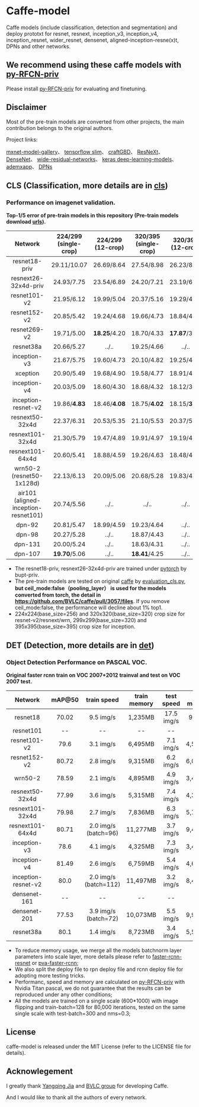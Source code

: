 # Caffe-model
Caffe models (include classification, detection and segmentation) and deploy prototxt for resnet, resnext, inception_v3, inception_v4, inception_resnet, wider_resnet, densenet, aligned-inception-resne(x)t, DPNs and other networks.

## We recommend using these caffe models with [py-RFCN-priv](https://github.com/soeaver/py-RFCN-priv)
Please install [py-RFCN-priv](https://github.com/soeaver/py-RFCN-priv) for evaluating and finetuning.

## Disclaimer

Most of the pre-train models are converted from other projects, the main contribution belongs to the original authors.

Project links:

[mxnet-model-gallery](https://github.com/dmlc/mxnet-model-gallery)、 [tensorflow slim](https://github.com/tensorflow/models/tree/master/slim)、 [craftGBD](https://github.com/craftGBD/craftGBD)、 [ResNeXt](https://github.com/facebookresearch/ResNeXt)、 [DenseNet](https://github.com/liuzhuang13/DenseNet)、 [wide-residual-networks](https://github.com/szagoruyko/wide-residual-networks)、 [keras deep-learning-models](https://github.com/fchollet/deep-learning-models)、 [ademxapp](https://github.com/itijyou/ademxapp)、 [DPNs](https://github.com/cypw/DPNs)


## CLS (Classification, more details are in [cls](https://github.com/soeaver/caffe-model/tree/master/cls))
### Performance on imagenet validation.
**Top-1/5 error of pre-train models in this repository (Pre-train models download [urls](https://github.com/soeaver/caffe-model/tree/master/cls#performance-on-imagenet-validation)).**

 Network|224/299<br/>(single-crop)|224/299<br/>(12-crop)|320/395<br/>(single-crop)|320/395<br/>(12-crop)
 :---:|:---:|:---:|:---:|:---:
 resnet18-priv| 29.11/10.07 | 26.69/8.64 | 27.54/8.98 | 26.23/8.21
 resnext26-32x4d-priv| 24.93/7.75 | 23.54/6.89 | 24.20/7.21 | 23.19/6.60
 resnet101-v2| 21.95/6.12 | 19.99/5.04 | 20.37/5.16 | 19.29/4.57
 resnet152-v2| 20.85/5.42 | 19.24/4.68 | 19.66/4.73 | 18.84/4.32
 resnet269-v2| 19.71/5.00 | **18.25**/4.20 | 18.70/4.33 | **17.87**/3.85
 resnet38a| 20.66/5.27 | ../.. | 19.25/4.66 | ../..
 inception-v3| 21.67/5.75 | 19.60/4.73 | 20.10/4.82 | 19.25/4.24 
 xception| 20.90/5.49 | 19.68/4.90 | 19.58/4.77 | 18.91/4.39 
 inception-v4| 20.03/5.09 | 18.60/4.30 | 18.68/4.32 |18.12/3.92 
 inception-resnet-v2| 19.86/**4.83** | 18.46/**4.08** | 18.75/**4.02** | 18.15/**3.71**
 resnext50-32x4d| 22.37/6.31 | 20.53/5.35 | 21.10/5.53 | 20.37/5.03
 resnext101-32x4d| 21.30/5.79 | 19.47/4.89 | 19.91/4.97 | 19.19/4.59
 resnext101-64x4d| 20.60/5.41 | 18.88/4.59 | 19.26/4.63 | 18.48/4.31
 wrn50-2<br/>(resnet50-1x128d)| 22.13/6.13 | 20.09/5.06 | 20.68/5.28 | 19.83/4.87
 air101<br/>(aligned-inception-resnet101)| 20.74/5.56 | ../.. | ../.. | ../..
 dpn-92| 20.81/5.47 | 18.99/4.59 | 19.23/4.64 | ../.. 
 dpn-98| 20.27/5.28 | ../.. | 18.87/4.43 | ../..
 dpn-131| 20.00/5.24 | ../.. | 18.63/4.31 | ../..
 dpn-107| **19.70**/5.06 | ../.. | **18.41**/4.25 | ../..
 
 - The resnet18-priv, resnext26-32x4d-priv are trained under [pytorch](https://github.com/soeaver/pytorch-classification) by bupt-priv.
 - The pre-train models are tested on original [caffe](https://github.com/BVLC/caffe) by [evaluation_cls.py](https://github.com/soeaver/caffe-model/blob/master/cls/evaluation_cls.py), **but ceil_mode:false（pooling_layer） is used for the models converted from torch, the detail in https://github.com/BVLC/caffe/pull/3057/files**. If you remove ceil_mode:false, the performance will decline about 1% top1.
 - 224x224(base_size=256) and 320x320(base_size=320) crop size for resnet-v2/resnext/wrn, 299x299(base_size=320) and 395x395(base_size=395) crop size for inception.

## DET (Detection, more details are in [det](https://github.com/soeaver/caffe-model/tree/master/det))
### Object Detection Performance on PASCAL VOC.
**Original faster rcnn train on VOC 2007+2012 trainval and test on VOC 2007 test.**

 Network|mAP@50|train speed|train memory|test speed|test memory
 :---:|:---:|:---:|:---:|:---:|:---:
 resnet18 | 70.02 | 9.5 img/s | 1,235MB | 17.5 img/s | 989MB
 resnet101| -- | -- | -- | -- | --
 resnet101-v2| 79.6 | 3.1 img/s | 6,495MB | 7.1 img/s | 4,573MB
 resnet152-v2| 80.72 | 2.8 img/s | 9,315MB | 6.2 img/s | 6,021MB
 wrn50-2| 78.59 | 2.1 img/s | 4,895MB | 4.9 img/s | 3,499MB
 resnext50-32x4d| 77.99 | 3.6 img/s | 5,315MB | 7.4 img/s | 4,305MB
 resnext101-32x4d| 79.98 | 2.7 img/s | 7,836MB | 6.3 img/s | 5,705MB
 resnext101-64x4d| 80.71 | 2.0 img/s<br/> (batch=96) | 11,277MB | 3.7 img/s | 9,461MB
 inception-v3| 78.6 | 4.1 img/s | 4,325MB | 7.3 img/s | 3,445MB
 inception-v4| 81.49 | 2.6 img/s | 6,759MB | 5.4 img/s | 4,683MB
 inception-resnet-v2| 80.0 | 2.0 img/s<br/> (batch=112) | 11,497MB | 3.2 img/s | 8,409MB
 densenet-161| -- | -- | -- | -- | --
 densenet-201| 77.53 | 3.9 img/s<br/> (batch=72) | 10,073MB | 5.5 img/s | 9,955MB
 resnet38a| 80.1 | 1.4 img/s | 8,723MB | 3.4 img/s | 5,501MB
 
 - To reduce memory usage, we merge all the models batchnorm layer parameters into scale layer, more details please refer to [faster-rcnn-resnet](https://github.com/Eniac-Xie/faster-rcnn-resnet#modification) or [pva-faster-rcnn](https://github.com/sanghoon/pva-faster-rcnn/blob/master/tools/gen_merged_model.py);
 - We also split the deploy file to rpn deploy file and rcnn deploy file for adopting more testing tricks.
 - Performanc, speed and memory are calculated on [py-RFCN-priv](https://github.com/soeaver/py-RFCN-priv) with Nvidia Titan pascal, we do not guarantee that the results can be reproduced under any other conditions;
 - All the models are trained on a single scale (600*1000) with image flipping and train-batch=128 for 80,000 iterations, tested on the same single scale with test-batch=300 and nms=0.3;
 

## License

caffe-model is released under the MIT License (refer to the LICENSE file for details).


## Acknowlegement

I greatly thank [Yangqing Jia](https://github.com/Yangqing) and [BVLC group](https://www.github.com/BVLC/caffe) for developing Caffe.

And I would like to thank all the authors of every network.

